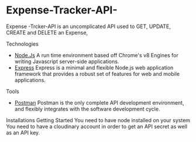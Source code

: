 # Expense-Tracker-API-

Expense -Trcker-API is an uncomplicated API used to GET, UPDATE, CREATE and DELETE an Expense,

Technologies

- [Node.Js](https://nodejs.org/) A run time environment based off Chrome's v8 Engines for writing Javascript server-side applications.
- [Express](https://expressjs.com/) Express is a minimal and flexible Node.js web application framework that provides a robust set of features for web and mobile applications.

Tools
- [Postman](https://getpostman.com/) Postman is the only complete API development environment, and flexibly integrates with the software development cycle.


Installations
Getting Started
You need to have node installed on your system
You need to have a cloudinary account in order to get an API secret as well as an API key.

